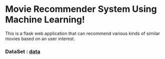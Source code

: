 # **Movie Recommender System Using Machine Learning!**
This is a flask web application that can recommend various kinds of similar movies based on an user interest.
### DataSet : [data](https://www.kaggle.com/datasets/tmdb/tmdb-movie-metadata)
